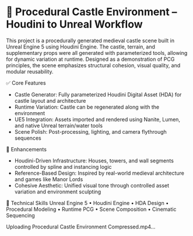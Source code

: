 # 🏰 Procedural Castle Environment – Houdini to Unreal Workflow

This project is a procedurally generated medieval castle scene built in Unreal Engine 5 using Houdini Engine. The castle, terrain, and supplementary props were all generated with parameterized tools, allowing for dynamic variation at runtime. Designed as a demonstration of PCG principles, the scene emphasizes structural cohesion, visual quality, and modular reusability.

✅ Core Features
- Castle Generator: Fully parameterized Houdini Digital Asset (HDA) for castle layout and architecture
- Runtime Variation: Castle can be regenerated along with the environment
- UE5 Integration: Assets imported and rendered using Nanite, Lumen, and native Unreal terrain/water tools
- Scene Polish: Post-processing, lighting, and camera flythrough sequences

🧠 Enhancements
- Houdini-Driven Infrastructure: Houses, towers, and wall segments controlled by spline and instancing logic
- Reference-Based Design: Inspired by real-world medieval architecture and games like Manor Lords
- Cohesive Aesthetic: Unified visual tone through controlled asset variation and environment sculpting

🧪 Technical Skills
Unreal Engine 5 • Houdini Engine • HDA Design • Procedural Modeling • Runtime PCG • Scene Composition • Cinematic Sequencing

Uploading Procedural Castle Environment Compressed.mp4…

